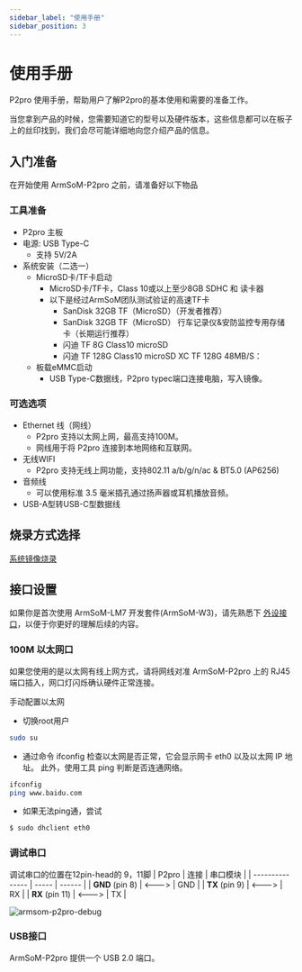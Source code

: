 ```yaml
---
sidebar_label: "使用手册"
sidebar_position: 3
---
```


# 使用手册

P2pro 使用手册，帮助用户了解P2pro的基本使用和需要的准备工作。 

当您拿到产品的时候，您需要知道它的型号以及硬件版本，这些信息都可以在板子上的丝印找到，我们会尽可能详细地向您介绍产品的信息。

## 入门准备
在开始使用 ArmSoM-P2pro 之前，请准备好以下物品

### 工具准备
* P2pro 主板
* 电源: USB Type-C
  * 支持 5V/2A
* 系统安装（二选一）
  * MicroSD卡/TF卡启动
    * MicroSD卡/TF卡，Class 10或以上至少8GB SDHC 和 读卡器
    * 以下是经过ArmSoM团队测试验证的高速TF卡
      * SanDisk 32GB TF（MicroSD）（开发者推荐）
      * SanDisk 32GB TF（MicroSD） 行车记录仪&安防监控专用存储卡（长期运行推荐）
      * 闪迪 TF 8G Class10 microSD 
      * 闪迪 TF 128G Class10 microSD XC TF 128G 48MB/S：
  * 板载eMMC启动
    * USB Type-C数据线，P2pro typec端口连接电脑，写入镜像。

### 可选选项
* Ethernet 线（网线）
  * P2pro 支持以太网上网，最高支持100M。
  * 网线用于将 P2pro 连接到本地网络和互联网。
* 无线WIFI
  * P2pro 支持无线上网功能，支持802.11 a/b/g/n/ac & BT5.0 (AP6256)
* 音频线
   * 可以使用标准 3.5 毫米插孔通过扬声器或耳机播放音频。
* USB-A型转USB-C型数据线

## 烧录方式选择

[系统镜像烧录](../../general-tutorial/flash-img)


## 接口设置

如果你是首次使用 ArmSoM-LM7 开发套件(ArmSoM-W3)，请先熟悉下 [外设接口](./p2pro-introduction)，以便于你更好的理解后续的内容。

### 100M 以太网口

如果您使用的是以太网有线上网方式，请将网线对准 ArmSoM-P2pro 上的 RJ45 端口插入，网口灯闪烁确认硬件正常连接。

手动配置以太网
- 切换root用户

```bash
sudo su
```

- 通过命令 ifconfig 检查以太网是否正常，它会显示网卡 eth0 以及以太网 IP 地址。 此外，使用工具 ping 判断是否连通网络。

```bash
ifconfig
ping www.baidu.com
```

- 如果无法ping通，尝试

```bash
$ sudo dhclient eth0
```

### 调试串口
调试串口的位置在12pin-head的 9，11脚
| P2pro       | 连接  | 串口模块 |
| --------------- | ----- | ------ |
| **GND** (pin 8) | <---> | GND |
| **TX** (pin 9)  | <---> | RX |
| **RX** (pin 11) | <---> | TX |

![armsom-p2pro-debug](/img/link/p2pro/armsom-p2pro-debug.png)

### USB接口
ArmSoM-P2pro 提供一个 USB 2.0 端口。